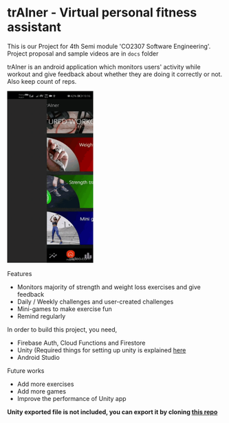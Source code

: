 # trAIner - Virtual personal fitness assistant #

This is our Project for 4th Semi module 'CO2307 Software Engineering'. Project proposal and sample videos are in `docs` folder

trAIner is an android application which monitors users' activity while workout and give feedback about whether they are doing it correctly or not. Also keep count of reps. 

<img src="./docs/intro.gif" width="200" height="400">


Features
- Monitors majority of strength and weight loss exercises and give feedback
- Daily / Weekly challenges and user-created challenges
- Mini-games to make exercise fun
- Remind regularly

In order to build this project, you need,
 - Firebase Auth, Cloud Functions and Firestore
 - Unity (Required things for setting up unity is explained [here](https://github.com/Karthick47v2/trAIner-mini-game)
 - Android Studio

Future works
- Add more exercises
- Add more games
- Improve the performance of Unity app

**Unity exported file is not included, you can export it by cloning [this repo](https://github.com/Karthick47v2/trAIner-mini-game)**
